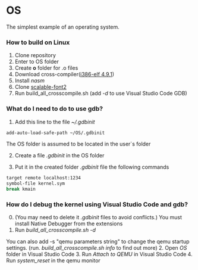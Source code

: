 # OS
The simplest example of an operating system.

### How to build on Linux
1. Clone repository
2. Enter to OS folder
3. Create **o** folder for .o files
4. Download cross-compiler([i386-elf 4.9.1](https://wiki.osdev.org/GCC_Cross-Compiler#Prebuilt_Toolchains "i386-elf 4.9.1"))
5. Install *nasm*
6. Clone [scalable-font2](https://gitlab.com/bztsrc/scalable-font2 "scalable-font")
7. Run build_all_crosscompile.sh (add *-d* to use Visual Studio Code GDB)

### What do I need to do to use gdb?
1. Add this line to the file *~/.gdbinit*
```sh
add-auto-load-safe-path ~/OS/.gdbinit
```
The OS folder is assumed to be located in the user`s folder

2. Create a file *.gdbinit* in the OS folder

3. Put it in the created folder *.gdbinit* file the following commands
```sh
target remote localhost:1234
symbol-file kernel.sym
break kmain
```

### How do I debug the kernel using Visual Studio Code and gdb?
0. (You may need to delete it *.gdbinit* files to avoid conflicts.)
You must install Native Debugger from the extensions
1. Run *build_all_crosscompile.sh -d*

You can also add -s "qemu parameters string" to change the qemu startup settings. (run. *build_all_crosscompile.sh info* to find out more)
2. Open *OS* folder in Visual Studio Code
3. Run *Attach to QEMU* in Visual Studio Code
4. Run *system_reset* in the qemu monitor
